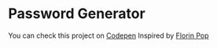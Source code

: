# Password Generator

You can check this project on [Codepen](https://codepen.io/neslihanorhan/full/XWNNKBd)
Inspired by [Florin Pop](https://codepen.io/FlorinPop17/full/BaBePej)